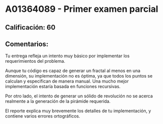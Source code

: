 # A01364089 - Primer examen parcial

## **Calificación**: 60

## **Comentarios**:

Tu entrega refleja un intento muy básico por implementar los requerimientos del problema.

Aunque tu código es capaz de generar un fractal al menos en una dimensión, su implementación no es óptima, ya que todos los puntos se calculan y especifican de manera manual. Una mucho mejor implementación estaría basada en funciones recursivas.

Por otro lado, el intento de generar un sólido de revolución no se acerca realmente a la generación de la pirámide requerida.

El reporte explica muy brevemente los detalles de tu implementación, y contiene varios errores ortográficos.

